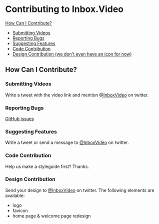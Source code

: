 # Contributing to Inbox.Video

[How Can I Contribute?](#how-can-i-contribute)
* [Submitting Videos ](#submitting-videos)
* [Reporting Bugs](#reporting-bugs)
* [Suggesting Features](#suggesting-features)
* [Code Contribution](#code-contribution)
* [Design Contribution (we don't even have an icon for now)](#design-contribution)

## How Can I Contribute?

### Submitting Videos

Write a tweet with the video link and mention [@InboxVideo](https://twitter.com/inboxvideo) on twitter.

### Reporting Bugs

[GitHub issues](https://github.com/leplay/inbox.video/issues)

### Suggesting Features

Write a tweet or send a message to [@InboxVideo](https://twitter.com/inboxvideo) on twitter.

### Code Contribution

Help us make a styleguide first? Thanks.

### Design Contribution

Send your design to [@InboxVideo](https://twitter.com/inboxvideo) on twitter. The following elements are available:

* logo
* favicon
* home page & welcome page redesign 

